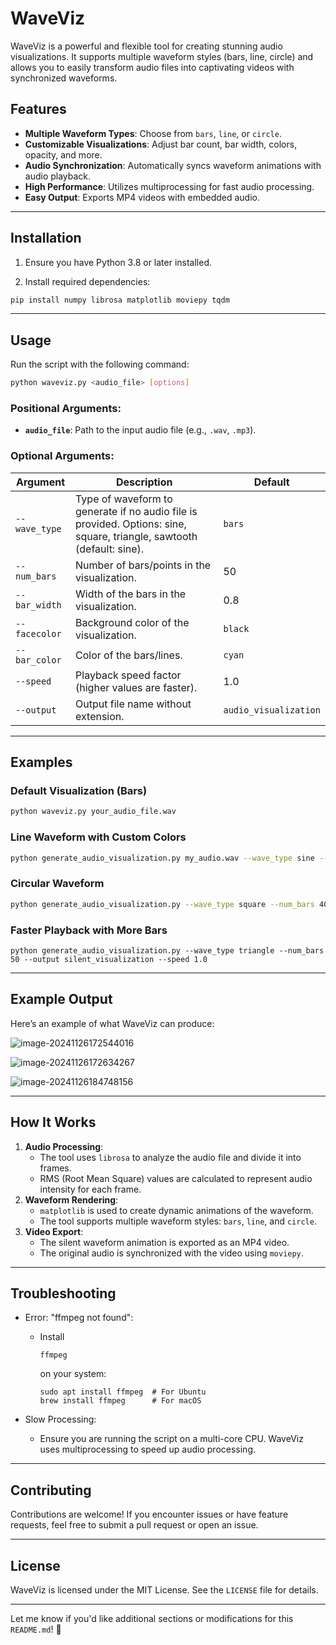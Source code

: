 # WaveViz

WaveViz is a powerful and flexible tool for creating stunning audio visualizations. It supports multiple waveform styles (bars, line, circle) and allows you to easily transform audio files into captivating videos with synchronized waveforms.

## Features

- **Multiple Waveform Types**: Choose from `bars`, `line`, or `circle`.
- **Customizable Visualizations**: Adjust bar count, bar width, colors, opacity, and more.
- **Audio Synchronization**: Automatically syncs waveform animations with audio playback.
- **High Performance**: Utilizes multiprocessing for fast audio processing.
- **Easy Output**: Exports MP4 videos with embedded audio.

------

## Installation

1. Ensure you have Python 3.8 or later installed.

2. Install required dependencies:

```bash
pip install numpy librosa matplotlib moviepy tqdm
```

------

## Usage

Run the script with the following command:

```bash
python waveviz.py <audio_file> [options]
```

### Positional Arguments:

- **`audio_file`**: Path to the input audio file (e.g., `.wav`, `.mp3`).

### Optional Arguments:

| Argument          | Description                                       | Default               |
| ----------------- | ------------------------------------------------- | --------------------- |
| `--wave_type` | Type of waveform to generate if no audio file is provided. Options: sine, square, triangle, sawtooth (default: sine).  | `bars`                |
| `--num_bars`      | Number of bars/points in the visualization.       | 50                    |
| `--bar_width`     | Width of the bars in the visualization.           | 0.8                   |
| `--facecolor`     | Background color of the visualization.            | `black`               |
| `--bar_color`     | Color of the bars/lines.                          | `cyan`                |               |                  |
| `--speed`         | Playback speed factor (higher values are faster). | 1.0                   |                  |
| `--output`        | Output file name without extension.               | `audio_visualization` |

------

## Examples

### Default Visualization (Bars)

```bash
python waveviz.py your_audio_file.wav
```

### Line Waveform with Custom Colors

```bash
python generate_audio_visualization.py my_audio.wav --wave_type sine --num_bars 60 --bar_width 0.5 --output my_visualization --speed 1.0

```

### Circular Waveform

```bash
python generate_audio_visualization.py --wave_type square --num_bars 40 --bar_width 0.7 --output waveform_visualization --speed 1.5
```

### Faster Playback with More Bars

```
python generate_audio_visualization.py --wave_type triangle --num_bars 50 --output silent_visualization --speed 1.0
```

------

## Example Output

Here’s an example of what WaveViz can produce:

![image-20241126172544016](http://image-peterfei-blog.test.upcdn.net/image-20241126172544016.png)

![image-20241126172634267](http://image-peterfei-blog.test.upcdn.net/image-20241126172634267.png)

![image-20241126184748156](http://image-peterfei-blog.test.upcdn.net/image-20241126184748156.png)

------

## How It Works

1. **Audio Processing**:
   - The tool uses `librosa` to analyze the audio file and divide it into frames.
   - RMS (Root Mean Square) values are calculated to represent audio intensity for each frame.
2. **Waveform Rendering**:
   - `matplotlib` is used to create dynamic animations of the waveform.
   - The tool supports multiple waveform styles: `bars`, `line`, and `circle`.
3. **Video Export**:
   - The silent waveform animation is exported as an MP4 video.
   - The original audio is synchronized with the video using `moviepy`.

------

## Troubleshooting

- Error: "ffmpeg not found":

  - Install 

    ```
    ffmpeg
    ```
  
     on your system:

    ```
    sudo apt install ffmpeg  # For Ubuntu
    brew install ffmpeg      # For macOS
    ```
  
- Slow Processing:

  - Ensure you are running the script on a multi-core CPU. WaveViz uses multiprocessing to speed up audio processing.

------

## Contributing

Contributions are welcome! If you encounter issues or have feature requests, feel free to submit a pull request or open an issue.

------

## License

WaveViz is licensed under the MIT License. See the `LICENSE` file for details.

------

Let me know if you'd like additional sections or modifications for this `README.md`! 🚀